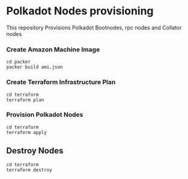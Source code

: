 # Polkadot Nodes provisioning

This repository Provisions Polkadot Bootnodes, rpc nodes and Collator nodes


### Create Amazon Machine Image

```
cd packer
packer build ami.json
```

### Create Terraform Infrastructure Plan

```
cd terraform
terraform plan
```

### Provision Polkadot Nodes

```
cd terraform
terraform apply
```

## Destroy Nodes

```
cd terraform
terraform destroy
```